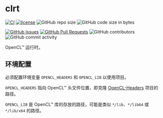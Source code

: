﻿# clrt

[![CI](https://github.com/InfiniTensor/clrt/actions/workflows/build.yml/badge.svg?branch=main)](https://github.com/InfiniTensor/clrt/actions)
[![license](https://img.shields.io/github/license/InfiniTensor/clrt)](https://mit-license.org/)
![GitHub repo size](https://img.shields.io/github/repo-size/InfiniTensor/clrt)
![GitHub code size in bytes](https://img.shields.io/github/languages/code-size/InfiniTensor/clrt)

[![GitHub Issues](https://img.shields.io/github/issues/InfiniTensor/clrt)](https://github.com/InfiniTensor/clrt/issues)
[![GitHub Pull Requests](https://img.shields.io/github/issues-pr/InfiniTensor/clrt)](https://github.com/InfiniTensor/clrt/pulls)
![GitHub contributors](https://img.shields.io/github/contributors/InfiniTensor/clrt)
![GitHub commit activity](https://img.shields.io/github/commit-activity/m/InfiniTensor/clrt)

OpenCL™ 运行时。

## 环境配置

必须配置环境变量 `OPENCL_HEADERS` 和 `OPENCL_LIB` 以使用项目。

`OPENCL_HEADERS` 指向 OpenCL™ 头文件位置，即克隆 [OpenCL-Headers](https://github.com/KhronosGroup/OpenCL-Headers) 项目的路径。

`OPENCL_LIB` 是 OpenCL™ 库的存放的路径，可能是类似 `*/lib`、`*/lib64` 或 `*/lib/x64` 的路径。
